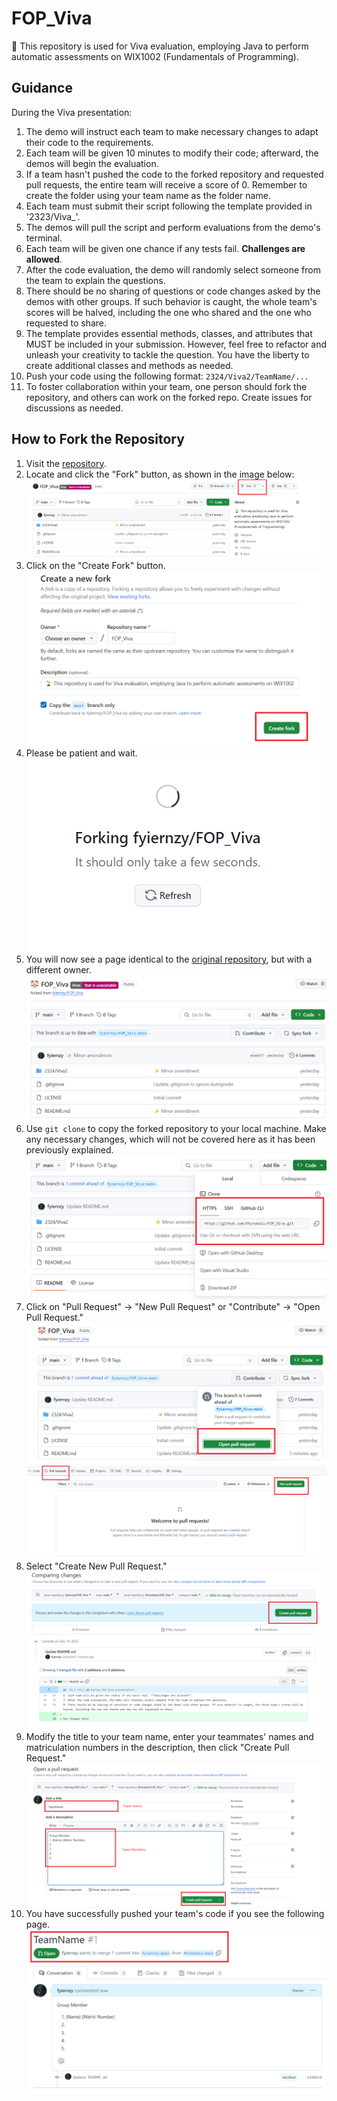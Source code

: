 # FOP_Viva

🌱 This repository is used for Viva evaluation, employing Java to perform automatic assessments on WIX1002 (Fundamentals of Programming).

## Guidance

During the Viva presentation:

1. The demo will instruct each team to make necessary changes to adapt their code to the requirements.
2. Each team will be given 10 minutes to modify their code; afterward, the demos will begin the evaluation.
3. If a team hasn't pushed the code to the forked repository and requested pull requests, the entire team will receive a score of 0. Remember to create the folder using your team name as the folder name.
4. Each team must submit their script following the template provided in '2323/Viva_'.
5. The demos will pull the script and perform evaluations from the demo's terminal.
6. Each team will be given one chance if any tests fail. **Challenges are allowed**.
7. After the code evaluation, the demo will randomly select someone from the team to explain the questions.
8. There should be no sharing of questions or code changes asked by the demos with other groups. If such behavior is caught, the whole team's scores will be halved, including the one who shared and the one who requested to share.
9. The template provides essential methods, classes, and attributes that MUST be included in your submission. However, feel free to refactor and unleash your creativity to tackle the question. You have the liberty to create additional classes and methods as needed.
10. Push your code using the following format: `2324/Viva2/TeamName/...`
11. To foster collaboration within your team, one person should fork the repository, and others can work on the forked repo. Create issues for discussions as needed.

## How to Fork the Repository

1. Visit the [repository](https://github.com/fyiernzy/FOP_Viva).
2. Locate and click the "Fork" button, as shown in the image below:
   ![Location of "Fork" button](img/fork-1.png)
3. Click on the "Create Fork" button.
   ![Alt text](img/fork-2.png)
4. Please be patient and wait.
   ![Alt text](img/fork-3.png)
5. You will now see a page identical to the [original repository](https://github.com/fyiernzy/FOP_Viva), but with a different owner.
   ![Alt text](img/fork-4.png)
6. Use `git clone` to copy the forked repository to your local machine. Make any necessary changes, which will not be covered here as it has been previously explained.
   ![Alt text](img/fork-5.png)
7. Click on "Pull Request" -> "New Pull Request" or "Contribute" -> "Open Pull Request."
   ![Alt text](img/fork-7.png)
   ![Alt text](img/fork-8.png)
8. Select "Create New Pull Request."
   ![Alt text](img/fork-9.png)
9. Modify the title to your team name, enter your teammates' names and matriculation numbers in the description, then click "Create Pull Request."
   ![Alt text](img/fork-10.png)
10. You have successfully pushed your team's code if you see the following page.
    ![Alt text](img/fork-11.png)
